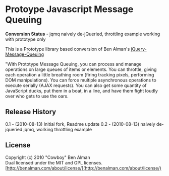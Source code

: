 # Protoype Javascript Message Queuing #

**Conversion Status** - jqmq naively de-jQueried, throttling example working with prototype only

This is a Prototype library based conversion of Ben Alman's [jQuery-Message-Queuing](http://github.com/cowboy/jquery-message-queuing)

"With Prototype Message Queuing, you can process and manage operations on large queues of items or elements. You can throttle, giving each operation a little breathing room (firing tracking pixels, performing DOM manipulations). You can force multiple asynchronous operations to execute serially (AJAX requests). You can also get some quantity of JavaScript ducks, put them in a boat, in a line, and have them fight loudly over who gets to use the oars.


## Release History ##

0.1   - (2010-08-13) Initial fork, Readme update
0.2  -  (2010-08-13) naively de-jqueried jqmq, working throttling example

## License ##
Copyright (c) 2010 "Cowboy" Ben Alman  
Dual licensed under the MIT and GPL licenses.  
[http://benalman.com/about/license/](http://benalman.com/about/license/)
